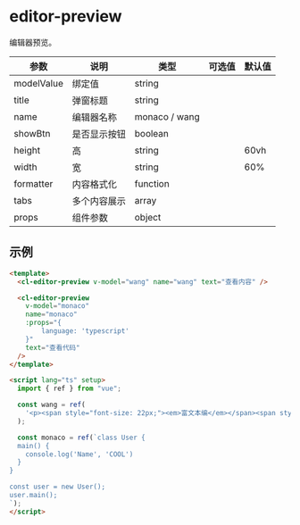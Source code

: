 # editor-preview

编辑器预览。

| 参数       | 说明         | 类型          | 可选值 | 默认值 |
| ---------- | ------------ | ------------- | ------ | ------ |
| modelValue | 绑定值       | string        |        |        |
| title      | 弹窗标题     | string        |        |        |
| name       | 编辑器名称   | monaco / wang |        |        |
| showBtn    | 是否显示按钮 | boolean       |        |        |
| height     | 高           | string        |        | 60vh   |
| width      | 宽           | string        |        | 60%    |
| formatter  | 内容格式化   | function      |        |        |
| tabs       | 多个内容展示 | array         |        |        |
| props      | 组件参数     | object        |        |        |

## 示例

```html
<template>
  <cl-editor-preview v-model="wang" name="wang" text="查看内容" />

  <cl-editor-preview
    v-model="monaco"
    name="monaco"
    :props="{
        language: 'typescript'
    }"
    text="查看代码"
  />
</template>

<script lang="ts" setup>
  import { ref } from "vue";

  const wang = ref(
    '<p><span style="font-size: 22px;"><em>富文本编</em></span><span style="color: rgb(216, 68, 147); font-size: 22px;"><em>辑器</em></span></p>'
  );

  const monaco = ref(`class User {
  main() {
    console.log('Name', 'COOL')
  }
}

const user = new User();
user.main();
`);
</script>
```
